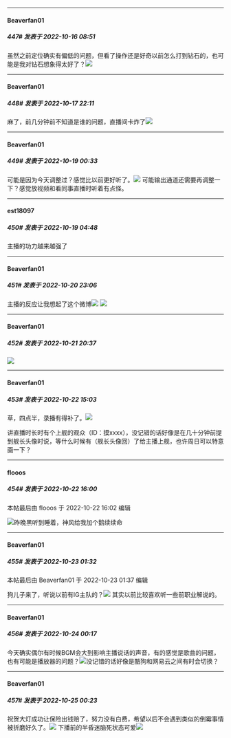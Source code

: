 

*****

####  Beaverfan01  
##### 447#       发表于 2022-10-16 08:51

虽然之前定位确实有偏低的问题，但看了操作还是好奇以前怎么打到钻石的，也可能是我对钻石想象得太好了？<img src="https://static.saraba1st.com/image/smiley/face2017/007.png" referrerpolicy="no-referrer">



*****

####  Beaverfan01  
##### 448#       发表于 2022-10-17 22:11

麻了，前几分钟前不知道是谁的问题，直播间卡炸了<img src="https://static.saraba1st.com/image/smiley/face2017/012.png" referrerpolicy="no-referrer">



*****

####  Beaverfan01  
##### 449#       发表于 2022-10-19 00:33

可能是因为今天调整过？感觉比以前更好听了。<img src="https://static.saraba1st.com/image/smiley/face2017/072.png" referrerpolicy="no-referrer">
可能输出通道还需要再调整一下？感觉放视频和看同事直播时听着有点怪。



*****

####  est18097  
##### 450#       发表于 2022-10-19 04:48

主播的功力越来越强了



*****

####  Beaverfan01  
##### 451#       发表于 2022-10-20 23:06

主播的反应让我想起了这个微博<img src="https://static.saraba1st.com/image/smiley/face2017/012.png" referrerpolicy="no-referrer">
<img src="https://p.sda1.dev/7/cd49c302af1e6beb267a3beec23bed01/CMP_20221020230556468.jpg" referrerpolicy="no-referrer">



*****

####  Beaverfan01  
##### 452#       发表于 2022-10-21 20:37

<img src="https://static.saraba1st.com/image/smiley/face2017/026.png" referrerpolicy="no-referrer">



*****

####  Beaverfan01  
##### 453#       发表于 2022-10-22 15:03

草，四点半，录播有得补了。<img src="https://static.saraba1st.com/image/smiley/face2017/012.png" referrerpolicy="no-referrer">

讲直播时长时有个上舰的观众（ID：摸xxxx），没记错的话好像是在几十分钟前提到舰长头像时说，等什么时候有（舰长头像回）了给主播上舰，也许周日可以特意画一下？



*****

####  flooos  
##### 454#       发表于 2022-10-22 16:00

 本帖最后由 flooos 于 2022-10-22 16:02 编辑 

<img src="https://static.saraba1st.com/image/smiley/face2017/210.gif" referrerpolicy="no-referrer">昨晚黑听到睡着，神风给我加个鹅续续命



*****

####  Beaverfan01  
##### 455#       发表于 2022-10-23 01:32

 本帖最后由 Beaverfan01 于 2022-10-23 01:37 编辑 

狗儿子来了，听说以前有IG主队的？<img src="https://static.saraba1st.com/image/smiley/face2017/105.png" referrerpolicy="no-referrer">
其实以前比较喜欢听一些前职业解说的。



*****

####  Beaverfan01  
##### 456#       发表于 2022-10-24 00:17

今天确实偶尔有时候BGM会大到影响主播说话的声音，有的感觉是歌曲的问题，也有可能是播放器的问题？<img src="https://static.saraba1st.com/image/smiley/face2017/012.png" referrerpolicy="no-referrer">没记错的话好像是酷狗和网易云之间有时会切换？



*****

####  Beaverfan01  
##### 457#       发表于 2022-10-25 00:23

祝贺大灯成功让保险出钱赔了，努力没有白费，希望以后不会遇到类似的倒霉事情被折磨好久了。<img src="https://static.saraba1st.com/image/smiley/face2017/012.png" referrerpolicy="no-referrer">
下播前的半昏迷脑死状态可爱<img src="https://static.saraba1st.com/image/smiley/face2017/072.png" referrerpolicy="no-referrer">

